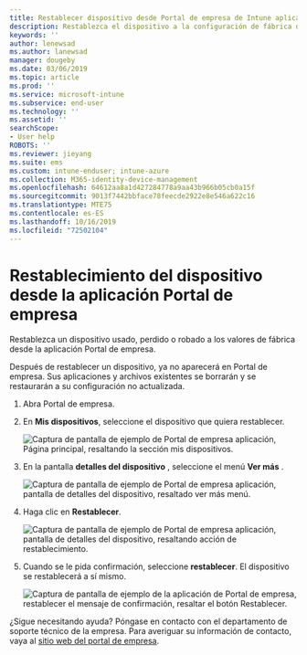 ```yaml
---
title: Restablecer dispositivo desde Portal de empresa de Intune aplicación | Microsoft Docs
description: Restablezca el dispositivo a la configuración de fábrica desde Portal de empresa para Windows 10.
keywords: ''
author: lenewsad
ms.author: lanewsad
manager: dougeby
ms.date: 03/06/2019
ms.topic: article
ms.prod: ''
ms.service: microsoft-intune
ms.subservice: end-user
ms.technology: ''
ms.assetid: ''
searchScope:
- User help
ROBOTS: ''
ms.reviewer: jieyang
ms.suite: ems
ms.custom: intune-enduser; intune-azure
ms.collection: M365-identity-device-management
ms.openlocfilehash: 64612aa8a1d427284778a9aa43b966b05cb0a15f
ms.sourcegitcommit: 9013f7442bbface78feecde2922e8e546a622c16
ms.translationtype: MTE75
ms.contentlocale: es-ES
ms.lasthandoff: 10/16/2019
ms.locfileid: "72502104"
---
```

# <a name="reset-device-from-the-company-portal-app"></a>Restablecimiento del dispositivo desde la aplicación Portal de empresa  

Restablezca un dispositivo usado, perdido o robado a los valores de fábrica desde la aplicación Portal de empresa.  

Después de restablecer un dispositivo, ya no aparecerá en Portal de empresa. Sus aplicaciones y archivos existentes se borrarán y se restaurarán a su configuración no actualizada.  


1. Abra Portal de empresa.  
2. En **Mis dispositivos**, seleccione el dispositivo que quiera restablecer.   

    ![Captura de pantalla de ejemplo de Portal de empresa aplicación, Página principal, resaltando la sección mis dispositivos.](./media/1802-cp-app-windows-home.png)  

3. En la pantalla **detalles del dispositivo** , seleccione el menú **Ver más** .  

    ![Captura de pantalla de ejemplo de Portal de empresa aplicación, pantalla de detalles del dispositivo, resaltado ver más menú.](./media/1802-cp-app-windows-device-details.png)  

4. Haga clic en **Restablecer**.  

     ![Captura de pantalla de ejemplo de Portal de empresa aplicación, pantalla de detalles del dispositivo, resaltando acción de restablecimiento. ](./media/1802-cp-app-windows-device-details-reset.png)  

5. Cuando se le pida confirmación, seleccione **restablecer**. El dispositivo se restablecerá a sí mismo.  

     ![Captura de pantalla de ejemplo de la aplicación de Portal de empresa, restablecer el mensaje de confirmación, resaltar el botón Restablecer. ](./media/1802-cp-app-windows-reset-confirm.png)  

¿Sigue necesitando ayuda? Póngase en contacto con el departamento de soporte técnico de la empresa. Para averiguar su información de contacto, vaya al [sitio web del portal de empresa](https://go.microsoft.com/fwlink/?linkid=2010980).  
